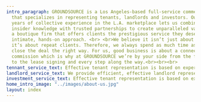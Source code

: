 ```yaml
---
intro_paragraph: GROUNDSOURCE is a Los Angeles-based full-service commercial real estate firm
  that specializes in representing tenants, landlords and investors. Our forty-five
  years of collective experience in the L.A. marketplace lets us combine extensive
  insider knowledge with trusted partnerships to create unparalleled value. We’re
  a boutique firm that offers clients the prestigious service they deserve with an
  intimate, hands-on approach. <br> <br>We believe it isn’t just about satisfied clients,
  it’s about repeat clients. Therefore, we always spend as much time as it takes to
  close the deal the right way. For us, good business is about a connection, not a
  commission which is why at GROUNDSOURCE we’re by your side from the fact-finding
  to the lease signing and every step along the way.<br><br><br>
tennant_service_text: Effective tenant representation is based on experience and knowledge and at GROUNDSOURCE we know more about Los Angeles than anyone else -- we know the market conditions, the infrastructures, comparable deals and the people who made them. This is our city.
landlord_service_text: We provide efficient, effective landlord representation, ensuring that each transaction is hands-on, locally informed and detail-oriented. We know the value of a broker lies in our transparent integrity and commitment to a seamless experience.
investment_service_text: Effective tenant representation is based on experience and knowledge and at GROUNDSOURCE we know more about Los Angeles than anyone else -- we know the market conditions, the infrastructures, comparable deals and the people who made them. This is our city.
home_intro_image: "../images/about-us.jpg"
layout: index
---
```



